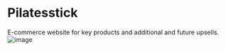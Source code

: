 # Pilatesstick
E-commerce website for key products and additional and future upsells.
![image](https://github.com/mdraihanreza/pilatesstick/assets/32482714/62ccb9f8-d70c-4f45-8f92-779d8fcf38a5)
